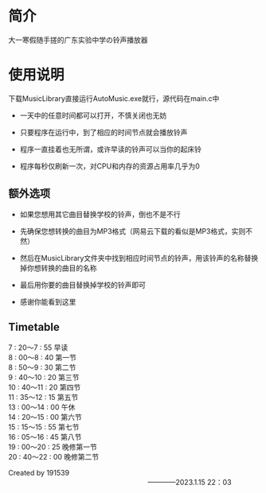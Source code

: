 # 简介  
大一寒假随手搓的广东实验中学の铃声播放器  
  
# 使用说明
  
下载MusicLibrary直接运行AutoMusic.exe就行，源代码在main.c中  
  
* 一天中的任意时间都可以打开，不慎关闭也无妨  
* 只要程序在运行中，到了相应的时间节点就会播放铃声  
* 程序一直挂着也无所谓，或许早读的铃声可以当你的起床铃  
  
* 程序每秒仅刷新一次，对CPU和内存的资源占用率几乎为0  
  
## 额外选项  
* 如果您想用其它曲目替换学校的铃声，倒也不是不行  
* 先确保您想转换的曲目为MP3格式（网易云下载的看似是MP3格式，实则不然）  
* 然后在MusicLibrary文件夹中找到相应时间节点的铃声，用该铃声的名称替换掉你想转换的曲目的名称  
* 最后用你要的曲目替换掉学校的铃声即可  
  
* 感谢你能看到这里

## Timetable  
7  : 20～7  : 55 	早读  
8  : 00～8  : 40 	第一节	  
8  : 50～9  : 30 	第二节  
9  : 40～10 : 20 	第三节  
10 : 40～11 : 20 	第四节  
11 : 35～12 : 15 	第五节  
13 : 00～14 : 00 	午休  
14 : 20～15 : 00 	第六节  
15 : 15～15 : 55 	第七节  
16 : 05～16 : 45 	第八节  
19 : 00～20 : 25 	晚修第一节  
20 : 40～22 : 00 	晚修第二节  

Created by 191539  
&emsp;&emsp;&emsp;&emsp;&emsp;&emsp;&emsp;&emsp;&emsp;&emsp;&emsp;&emsp;&emsp;&emsp;&emsp;&emsp;&emsp;&emsp;&emsp;&emsp;————2023.1.15  22：03    
